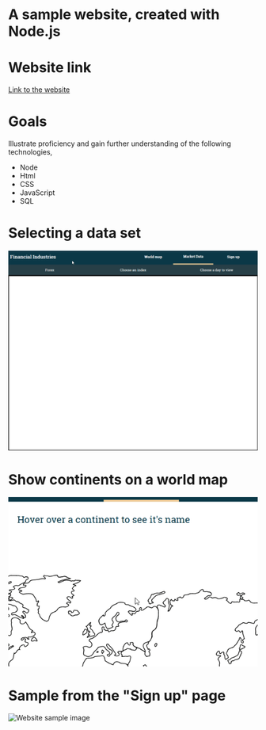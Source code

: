 # A sample website, created with Node.js

# Website link
[Link to the website](https://eg-sample-website.herokuapp.com/static/html/marketdata.html#)

# Goals
Illustrate proficiency and gain further understanding of the following technologies,

* Node
* Html
* CSS
* JavaScript
* SQL

# Selecting a data set
![Financial data selection gif](https://github.com/eg-work/Website/blob/master/misc/simplefinancedata.gif)

# Show continents on a world map
![World map selection gif](https://github.com/eg-work/Website/blob/master/misc/worldmap.gif)


# Sample from the "Sign up" page
![Website sample image](https://github.com/eg-work/Website/blob/master/misc/website_sample.png)
